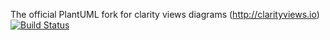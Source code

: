 The official PlantUML fork for clarity views diagrams (http://clarityviews.io)
[![Build Status](https://travis-ci.org/clarity-team/plantuml.svg?branch=master)](https://travis-ci.org/clarity-team/plantuml)
